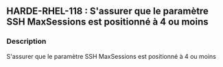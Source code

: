 ## HARDE-RHEL-118 : S'assurer que le paramètre SSH MaxSessions est positionné à 4 ou moins

### Description
S'assurer que le paramètre SSH MaxSessions est positionné à 4 ou moins

